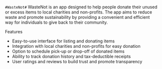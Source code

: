 `#WasteNot#`
WasteNot is an app designed to help people donate their unused or excess items to local charities and non-profits. The app aims to reduce waste and promote sustainability by providing a convenient and efficient way for individuals to give back to their community.

Features
- Easy-to-use interface for listing and donating items
- Integration with local charities and non-profits for easy donation
- Option to schedule pick-up or drop-off of donated items
- Ability to track donation history and tax-deductible receipts
- User ratings and reviews to build trust and promote transparency
